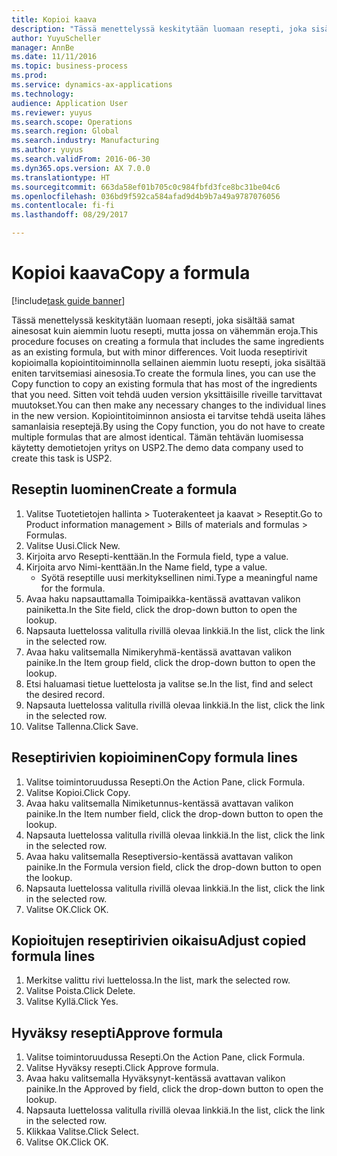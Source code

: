 ```yaml
--- 
title: Kopioi kaava
description: "Tässä menettelyssä keskitytään luomaan resepti, joka sisältää samat ainesosat kuin aiemmin luotu resepti, mutta jossa on vähemmän eroja."
author: YuyuScheller
manager: AnnBe
ms.date: 11/11/2016
ms.topic: business-process
ms.prod: 
ms.service: dynamics-ax-applications
ms.technology: 
audience: Application User
ms.reviewer: yuyus
ms.search.scope: Operations
ms.search.region: Global
ms.search.industry: Manufacturing
ms.author: yuyus
ms.search.validFrom: 2016-06-30
ms.dyn365.ops.version: AX 7.0.0
ms.translationtype: HT
ms.sourcegitcommit: 663da58ef01b705c0c984fbfd3fce8bc31be04c6
ms.openlocfilehash: 036bd9f592ca584afad9d4b9b7a49a9787076056
ms.contentlocale: fi-fi
ms.lasthandoff: 08/29/2017

---
```

# <a name="copy-a-formula"></a><span data-ttu-id="4acb0-103">Kopioi kaava</span><span class="sxs-lookup"><span data-stu-id="4acb0-103">Copy a formula</span></span>

[!include[task guide banner](../../includes/task-guide-banner.md)]

<span data-ttu-id="4acb0-104">Tässä menettelyssä keskitytään luomaan resepti, joka sisältää samat ainesosat kuin aiemmin luotu resepti, mutta jossa on vähemmän eroja.</span><span class="sxs-lookup"><span data-stu-id="4acb0-104">This procedure focuses on creating a formula that includes the same ingredients as an existing formula, but with minor differences.</span></span> <span data-ttu-id="4acb0-105">Voit luoda reseptirivit kopioimalla kopiointitoiminnolla sellainen aiemmin luotu resepti, joka sisältää eniten tarvitsemiasi ainesosia.</span><span class="sxs-lookup"><span data-stu-id="4acb0-105">To create the formula lines, you can use the Copy function to copy an existing formula that has most of the ingredients that you need.</span></span> <span data-ttu-id="4acb0-106">Sitten voit tehdä uuden version yksittäisille riveille tarvittavat muutokset.</span><span class="sxs-lookup"><span data-stu-id="4acb0-106">You can then make any necessary changes to the individual lines in the new version.</span></span> <span data-ttu-id="4acb0-107">Kopiointitoiminnon ansiosta ei tarvitse tehdä useita lähes samanlaisia reseptejä.</span><span class="sxs-lookup"><span data-stu-id="4acb0-107">By using the Copy function, you do not have to create multiple formulas that are almost identical.</span></span> <span data-ttu-id="4acb0-108">Tämän tehtävän luomisessa käytetty demotietojen yritys on USP2.</span><span class="sxs-lookup"><span data-stu-id="4acb0-108">The demo data company used to create this task is USP2.</span></span>


## <a name="create-a-formula"></a><span data-ttu-id="4acb0-109">Reseptin luominen</span><span class="sxs-lookup"><span data-stu-id="4acb0-109">Create a formula</span></span>
1. <span data-ttu-id="4acb0-110">Valitse Tuotetietojen hallinta > Tuoterakenteet ja kaavat > Reseptit.</span><span class="sxs-lookup"><span data-stu-id="4acb0-110">Go to Product information management > Bills of materials and formulas > Formulas.</span></span>
2. <span data-ttu-id="4acb0-111">Valitse Uusi.</span><span class="sxs-lookup"><span data-stu-id="4acb0-111">Click New.</span></span>
3. <span data-ttu-id="4acb0-112">Kirjoita arvo Resepti-kenttään.</span><span class="sxs-lookup"><span data-stu-id="4acb0-112">In the Formula field, type a value.</span></span>
4. <span data-ttu-id="4acb0-113">Kirjoita arvo Nimi-kenttään.</span><span class="sxs-lookup"><span data-stu-id="4acb0-113">In the Name field, type a value.</span></span>
    * <span data-ttu-id="4acb0-114">Syötä reseptille uusi merkityksellinen nimi.</span><span class="sxs-lookup"><span data-stu-id="4acb0-114">Type a meaningful name for the formula.</span></span>  
5. <span data-ttu-id="4acb0-115">Avaa haku napsauttamalla Toimipaikka-kentässä avattavan valikon painiketta.</span><span class="sxs-lookup"><span data-stu-id="4acb0-115">In the Site field, click the drop-down button to open the lookup.</span></span>
6. <span data-ttu-id="4acb0-116">Napsauta luettelossa valitulla rivillä olevaa linkkiä.</span><span class="sxs-lookup"><span data-stu-id="4acb0-116">In the list, click the link in the selected row.</span></span>
7. <span data-ttu-id="4acb0-117">Avaa haku valitsemalla Nimikeryhmä-kentässä avattavan valikon painike.</span><span class="sxs-lookup"><span data-stu-id="4acb0-117">In the Item group field, click the drop-down button to open the lookup.</span></span>
8. <span data-ttu-id="4acb0-118">Etsi haluamasi tietue luettelosta ja valitse se.</span><span class="sxs-lookup"><span data-stu-id="4acb0-118">In the list, find and select the desired record.</span></span>
9. <span data-ttu-id="4acb0-119">Napsauta luettelossa valitulla rivillä olevaa linkkiä.</span><span class="sxs-lookup"><span data-stu-id="4acb0-119">In the list, click the link in the selected row.</span></span>
10. <span data-ttu-id="4acb0-120">Valitse Tallenna.</span><span class="sxs-lookup"><span data-stu-id="4acb0-120">Click Save.</span></span>

## <a name="copy-formula-lines"></a><span data-ttu-id="4acb0-121">Reseptirivien kopioiminen</span><span class="sxs-lookup"><span data-stu-id="4acb0-121">Copy formula lines</span></span>
1. <span data-ttu-id="4acb0-122">Valitse toimintoruudussa Resepti.</span><span class="sxs-lookup"><span data-stu-id="4acb0-122">On the Action Pane, click Formula.</span></span>
2. <span data-ttu-id="4acb0-123">Valitse Kopioi.</span><span class="sxs-lookup"><span data-stu-id="4acb0-123">Click Copy.</span></span>
3. <span data-ttu-id="4acb0-124">Avaa haku valitsemalla Nimiketunnus-kentässä avattavan valikon painike.</span><span class="sxs-lookup"><span data-stu-id="4acb0-124">In the Item number field, click the drop-down button to open the lookup.</span></span>
4. <span data-ttu-id="4acb0-125">Napsauta luettelossa valitulla rivillä olevaa linkkiä.</span><span class="sxs-lookup"><span data-stu-id="4acb0-125">In the list, click the link in the selected row.</span></span>
5. <span data-ttu-id="4acb0-126">Avaa haku valitsemalla Reseptiversio-kentässä avattavan valikon painike.</span><span class="sxs-lookup"><span data-stu-id="4acb0-126">In the Formula version field, click the drop-down button to open the lookup.</span></span>
6. <span data-ttu-id="4acb0-127">Napsauta luettelossa valitulla rivillä olevaa linkkiä.</span><span class="sxs-lookup"><span data-stu-id="4acb0-127">In the list, click the link in the selected row.</span></span>
7. <span data-ttu-id="4acb0-128">Valitse OK.</span><span class="sxs-lookup"><span data-stu-id="4acb0-128">Click OK.</span></span>

## <a name="adjust-copied-formula-lines"></a><span data-ttu-id="4acb0-129">Kopioitujen reseptirivien oikaisu</span><span class="sxs-lookup"><span data-stu-id="4acb0-129">Adjust copied formula lines</span></span>
1. <span data-ttu-id="4acb0-130">Merkitse valittu rivi luettelossa.</span><span class="sxs-lookup"><span data-stu-id="4acb0-130">In the list, mark the selected row.</span></span>
2. <span data-ttu-id="4acb0-131">Valitse Poista.</span><span class="sxs-lookup"><span data-stu-id="4acb0-131">Click Delete.</span></span>
3. <span data-ttu-id="4acb0-132">Valitse Kyllä.</span><span class="sxs-lookup"><span data-stu-id="4acb0-132">Click Yes.</span></span>

## <a name="approve-formula"></a><span data-ttu-id="4acb0-133">Hyväksy resepti</span><span class="sxs-lookup"><span data-stu-id="4acb0-133">Approve formula</span></span>
1. <span data-ttu-id="4acb0-134">Valitse toimintoruudussa Resepti.</span><span class="sxs-lookup"><span data-stu-id="4acb0-134">On the Action Pane, click Formula.</span></span>
2. <span data-ttu-id="4acb0-135">Valitse Hyväksy resepti.</span><span class="sxs-lookup"><span data-stu-id="4acb0-135">Click Approve formula.</span></span>
3. <span data-ttu-id="4acb0-136">Avaa haku valitsemalla Hyväksynyt-kentässä avattavan valikon painike.</span><span class="sxs-lookup"><span data-stu-id="4acb0-136">In the Approved by field, click the drop-down button to open the lookup.</span></span>
4. <span data-ttu-id="4acb0-137">Napsauta luettelossa valitulla rivillä olevaa linkkiä.</span><span class="sxs-lookup"><span data-stu-id="4acb0-137">In the list, click the link in the selected row.</span></span>
5. <span data-ttu-id="4acb0-138">Klikkaa Valitse.</span><span class="sxs-lookup"><span data-stu-id="4acb0-138">Click Select.</span></span>
6. <span data-ttu-id="4acb0-139">Valitse OK.</span><span class="sxs-lookup"><span data-stu-id="4acb0-139">Click OK.</span></span>


